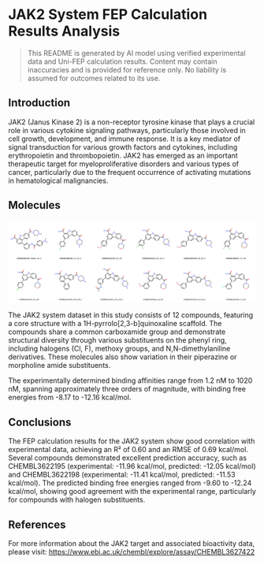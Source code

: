 # JAK2 System FEP Calculation Results Analysis

> This README is generated by AI model using verified experimental data and Uni-FEP calculation results. Content may contain inaccuracies and is provided for reference only. No liability is assumed for outcomes related to its use.

## Introduction

JAK2 (Janus Kinase 2) is a non-receptor tyrosine kinase that plays a crucial role in various cytokine signaling pathways, particularly those involved in cell growth, development, and immune response. It is a key mediator of signal transduction for various growth factors and cytokines, including erythropoietin and thrombopoietin. JAK2 has emerged as an important therapeutic target for myeloproliferative disorders and various types of cancer, particularly due to the frequent occurrence of activating mutations in hematological malignancies.

## Molecules

![Molecular structures of representative compounds](mol_grid.png)

The JAK2 system dataset in this study consists of 12 compounds, featuring a core structure with a 1H-pyrrolo[2,3-b]quinoxaline scaffold. The compounds share a common carboxamide group and demonstrate structural diversity through various substituents on the phenyl ring, including halogens (Cl, F), methoxy groups, and N,N-dimethylaniline derivatives. These molecules also show variation in their piperazine or morpholine amide substituents.

The experimentally determined binding affinities range from 1.2 nM to 1020 nM, spanning approximately three orders of magnitude, with binding free energies from -8.17 to -12.16 kcal/mol.

## Conclusions

The FEP calculation results for the JAK2 system show good correlation with experimental data, achieving an R² of 0.60 and an RMSE of 0.69 kcal/mol. Several compounds demonstrated excellent prediction accuracy, such as CHEMBL3622195 (experimental: -11.96 kcal/mol, predicted: -12.05 kcal/mol) and CHEMBL3622198 (experimental: -11.41 kcal/mol, predicted: -11.53 kcal/mol). The predicted binding free energies ranged from -9.60 to -12.24 kcal/mol, showing good agreement with the experimental range, particularly for compounds with halogen substituents.

## References

For more information about the JAK2 target and associated bioactivity data, please visit:
https://www.ebi.ac.uk/chembl/explore/assay/CHEMBL3627422 